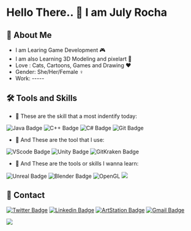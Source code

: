 # Hello There.. 👋 I am July Rocha

## :cake: About Me
- I am Learing Game Development :video_game: 
- I am also Learning 3D Modeling and pixelart :art: 
- Love : Cats, Cartoons, Games and Drawing :heart:
- Gender: She/Her/Female :female_sign: 
- Work: -----

## :hammer_and_wrench: Tools and Skills

- :brain: These are the skill that a most indentify today:

![Java Badge](https://img.shields.io/badge/Java-FF0000.svg?style=for-the-badge&logo=CoffeeScript&logoColor=white) ![C++ Badge](https://img.shields.io/badge/C++-00599C.svg?style=for-the-badge&logo=C++&logoColor=white) ![C# Badge](https://img.shields.io/badge/C%20Sharp-239120.svg?style=for-the-badge&logo=C-Sharp&logoColor=white) ![Git Badge](https://img.shields.io/badge/Git-F05032.svg?style=for-the-badge&logo=Git&logoColor=white) 

- :hammer: And These are the tool that I use:

![VScode Badge](https://img.shields.io/badge/Visual%20Studio%20Code-007ACC.svg?style=for-the-badge&logo=Visual-Studio-Code&logoColor=white) ![Unity Badge](https://img.shields.io/badge/Unity-FFFFFF.svg?style=for-the-badge&logo=Unity&logoColor=black)  ![GitKraken Badge](https://img.shields.io/badge/GitKraken-179287.svg?style=for-the-badge&logo=GitKraken&logoColor=white)
                                 
- 🌱 And These are the tools or skills I wanna learn:

![Unreal Badge](https://img.shields.io/badge/Unreal%20Engine-0E1128.svg?style=for-the-badge&logo=Unreal-Engine&logoColor=white) ![Blender Badge](https://img.shields.io/badge/Blender-F5792A.svg?style=for-the-badge&logo=Blender&logoColor=white) ![OpenGL](https://img.shields.io/badge/OpenGL-%23FFFFFF.svg?style=for-the-badge&logo=opengl) ![](https://img.shields.io/badge/Aseprite-7D929E.svg?style=for-the-badge&logo=Aseprite&logoColor=white)




## 💌 Contact
[![Twitter Badge](https://img.shields.io/badge/@BubbleGumJuly-1DA1F2.svg?style=for-the-badge&logo=Twitter&logoColor=white)](https://twitter.com/BubbleGumJuly) [![Linkedin Badge](https://img.shields.io/badge/Julyane_Rocha-0A66C2.svg?style=for-the-badge&logo=LinkedIn&logoColor=white)](https://www.linkedin.com/in/julyane-rocha-32991a181) [![ArtStation Badge](https://img.shields.io/badge/July_Rocha-222222.svg?style=for-the-badge&logo=ArtStation&logoColor=white)](https://www.artstation.com/julyrocha6) [![Gmail Badge](https://img.shields.io/badge/nrochajuly@gmail.com-EA4335.svg?style=for-the-badge&logo=Gmail&logoColor=white)](mailto:nrocha@gmail.com)

![](https://i.imgur.com/5Fgm6ZP.gif)

<!----
[![GitHub followers](https://img.shields.io/github/followers/JulyNRocha?label=Follow&style=social)](https://github.com/JulyNRocha/?tab=follow)
--->
